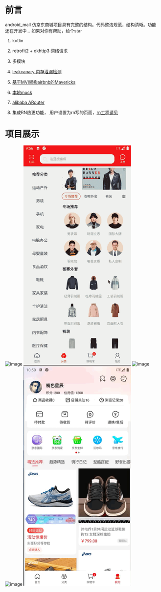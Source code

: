 # 前言

android_mall 仿京东商城项目具有完整的结构。代码整洁规范，结构清晰。功能还在开发中... 如果对你有帮助，给个star

1. kotlin

2. retrofit2 + okhttp3 网络请求

3. 多模块

4. [leakcanary 内存泄漏检测](https://github.com/square/leakcanary)

5. [基于MVI架构airbnb的Mavericks](https://airbnb.io/mavericks/#/README)

6. [本地mock](https://github.com/mirrajabi/okhttp-json-mock)

7. [alibaba ARouter](https://github.com/alibaba/ARouter/tree/master)

8. 集成RN热更功能， 用户设置为rn写的页面，[rn工程请见](https://github.com/liuaries/rn_mall.git)

# 项目展示

<img src="images/home.gif" title="" alt="image" width="351">

<img src="images/category.gif" title="" alt="image" width="351">

<img src="images/cart.gif" title="" alt="image" width="351">

<img src="images/mine.gif" title="" alt="image" width="351">

<img src="images/userSetting.gif" title="" alt="image" width="351">